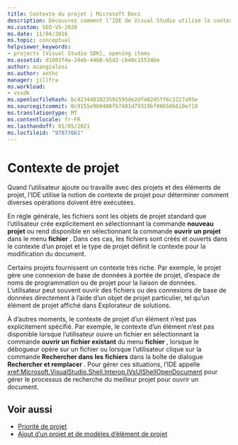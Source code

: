 ```yaml
---
title: Contexte du projet | Microsoft Docs
description: Découvrez comment l’IDE de Visual Studio utilise le contexte de projet pour déterminer comment effectuer des opérations lorsque l’utilisateur ajoute ou travaille avec des projets et des éléments de projet.
ms.custom: SEO-VS-2020
ms.date: 11/04/2016
ms.topic: conceptual
helpviewer_keywords:
- projects [Visual Studio SDK], opening items
ms.assetid: d1803f4a-24eb-44b0-b5d2-cb40c15534be
author: acangialosi
ms.author: anthc
manager: jillfra
ms.workload:
- vssdk
ms.openlocfilehash: bc4234481023592595de2df482d5ff6c2227a95e
ms.sourcegitcommit: 0c9155e9b9408fb7481d79319bf08650b610e719
ms.translationtype: MT
ms.contentlocale: fr-FR
ms.lasthandoff: 01/05/2021
ms.locfileid: "97877661"
---
```

# <a name="project-context"></a>Contexte de projet
Quand l’utilisateur ajoute ou travaille avec des projets et des éléments de projet, l’IDE utilise la notion de contexte de projet pour déterminer comment diverses opérations doivent être exécutées.

 En règle générale, les fichiers sont les objets de projet standard que l’utilisateur crée explicitement en sélectionnant la commande **nouveau projet** ou rend disponible en sélectionnant la commande **ouvrir un projet** dans le menu **fichier** . Dans ces cas, les fichiers sont créés et ouverts dans le contexte d’un projet et le type de projet définit le contexte pour la modification du document.

 Certains projets fournissent un contexte très riche. Par exemple, le projet gère une connexion de base de données à portée de projet, d’espace de noms de programmation ou de projet pour la liaison de données. L’utilisateur peut souvent ouvrir des fichiers ou des connexions de base de données directement à l’aide d’un objet de projet particulier, tel qu’un élément de projet affiché dans Explorateur de solutions.

 À d’autres moments, le contexte de projet d’un élément n’est pas explicitement spécifié. Par exemple, le contexte d’un élément n’est pas disponible lorsque l’utilisateur ouvre un fichier en sélectionnant la commande **ouvrir un fichier existant** du menu **fichier** , lorsque le débogueur opère sur un fichier ou lorsque l’utilisateur clique sur la commande **Rechercher dans les fichiers** dans la boîte de dialogue **Rechercher et remplacer** . Pour gérer ces situations, l’IDE appelle <xref:Microsoft.VisualStudio.Shell.Interop.IVsUIShellOpenDocument> pour gérer le processus de recherche du meilleur projet pour ouvrir un document.

## <a name="see-also"></a>Voir aussi
- [Priorité de projet](../../extensibility/internals/project-priority.md)
- [Ajout d’un projet et de modèles d’élément de projet](../../extensibility/internals/adding-project-and-project-item-templates.md)
